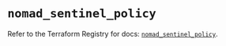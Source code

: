 # `nomad_sentinel_policy`

Refer to the Terraform Registry for docs: [`nomad_sentinel_policy`](https://registry.terraform.io/providers/hashicorp/nomad/2.5.1/docs/resources/sentinel_policy).
